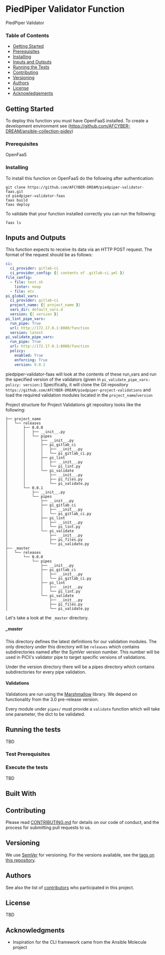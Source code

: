 # PiedPiper Validator Function

PiedPiper Validator 

### Table of Contents

* [Getting Started](#getting-started)
* [Prerequisites](#prerequisites)
* [Installing](#installing)
* [Inputs and Outputs](#inputs-and-outputs)
* [Running the Tests](#running-the-tests)
* [Contributing](#contributing)
* [Versioning](#versioning)
* [Authors](#authors)
* [License](#license)
* [Acknowledgements](#acknowledgments)


## Getting Started

To deploy this function you must have OpenFaaS installed. To create a development environment see (https://github.com/AFCYBER-DREAM/ansible-collection-pidev)

### Prerequisites

OpenFaaS

### Installing

To install this function on OpenFaaS do the following after authentication:

```
git clone https://github.com/AFCYBER-DREAM/piedpiper-validator-faas.git
cd piedpiper-validator-faas
faas build
faas deploy
```

To validate that your function installed correctly you can run the following:

```
faas ls
```

## Inputs and Outputs

This function expects to receive its data via an HTTP POST request. The format of the request should be as follows:

```yaml
ci:
  ci_provider: gitlab-ci
  ci_provider_config: {{ contents of .gitlab-ci.yml }}
file_config:
  - file: test.sh
    linter: noop
  - file: etc
pi_global_vars:
  ci_provider: gitlab-ci
  project_name: {{ project_name }}
  vars_dir: default_vars.d
  version: {{ version }}
pi_lint_pipe_vars:
  run_pipe: True
  url: http://172.17.0.1:8080/function
  version: latest
pi_validate_pipe_vars:
  run_pipe: True
  url: http://172.17.0.1:8080/function
  policy:
    enabled: True
    enforcing: True
    version: 0.0.1
```

piedpiper-validator-faas will look at the contents of these run_vars and
run the specified version of the validators (given in `pi_validate_pipe_vars: policy: version:`)
Specifically, it will clone the Git repository `https://github.com/AFCYBER-DREAM/piedpiper-project-validations`
and load the required validation modules located in the `project_name`/`version`

Project structure for Project Validations git repository looks like the following:
```
├── project_name 
│   └── releases
│       ├── 0.0.0
│       │   ├── __init__.py
│       │   └── pipes
│       │       ├── __init__.py
│       │       ├── pi_gitlab_ci
│       │       │   ├── __init__.py
│       │       │   └── pi_gitlab_ci.py
│       │       ├── pi_lint
│       │       │   ├── __init__.py
│       │       │   └── pi_lint.py
│       │       └── pi_validate
│       │           ├── __init__.py
│       │           ├── pi_files.py
│       │           └── pi_validate.py
│       └── 0.0.1
│           ├── __init__.py
│           └── pipes
│               ├── __init__.py
│               ├── pi_gitlab_ci
│               │   ├── __init__.py
│               │   └── pi_gitlab_ci.py
│               ├── pi_lint
│               │   ├── __init__.py
│               │   └── pi_lint.py
│               └── pi_validate
│                   ├── __init__.py
│                   ├── pi_files.py
│                   └── pi_validate.py
├── _master
│   └── releases
│       └── 0.0.0
│           └── pipes
│               ├── __init__.py
│               ├── pi_gitlab_ci
│               │   ├── __init__.py
│               │   └── pi_gitlab_ci.py
│               ├── pi_lint
│               │   ├── __init__.py
│               │   └── pi_lint.py
│               └── pi_validate
│                   ├── __init__.py
│                   ├── pi_files.py
│                   └── pi_validate.py
```

Let's take a look at the `_master` directory.

##### _master
This directory defines the latest definitions for our validation modules.
The only directory under this directory will be `releases` which contains
subdirectories named after the SymVer version number. This number will
be used in PiCli's validator pipe to target specific versions of validations.

Under the version directory there will be a pipes directory which contains
subdirectories for every pipe validation. 

#### Validations
Validations are run using the [Marshmallow](https://marshmallow.readthedocs.io/en/3.0/)
library. We depend on functionality from the 3.0 pre-release version.

Every module under `pipes/` must provide a `validate` function which will
take one parameter, the dict to be validated.
 



## Running the tests

TBD

### Test Prerequisites


### Execute the tests

TBD

## Built With

## Contributing

Please read [CONTRIBUTING.md](https://github.com/AFCYBER-DREAM/piedpiper-picli) for details on our code of conduct, and the process for submitting pull requests to us.

## Versioning

We use [SemVer](http://semver.org/) for versioning. For the versions available, see the [tags on this repository](https://github.com/piedpiper-validator-faas/tags).

## Authors

See also the list of [contributors](https://github.com/AFCYBER-DREAM/piedpiper-validator-faas/contributors) who participated in this project.

## License

TBD

## Acknowledgments

* Inspiration for the CLI framework came from the Ansible Molecule project

